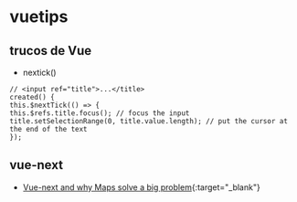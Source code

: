 # vuetips

## trucos de Vue

* nextick()
```
// <input ref="title">...</title>
created() {
this.$nextTick(() => {
this.$refs.title.focus(); // focus the input
title.setSelectionRange(0, title.value.length); // put the cursor at the end of the text
});
```

## vue-next

* [Vue-next and why Maps solve a big problem](https://medium.com/js-dojo/vue-next-and-why-maps-solve-a-big-problem-4bd1b8b3cbc6){:target="_blank"}

